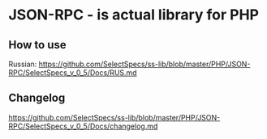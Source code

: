 # JSON-RPC - is actual library for PHP

## How to use
Russian: https://github.com/SelectSpecs/ss-lib/blob/master/PHP/JSON-RPC/SelectSpecs_v_0_5/Docs/RUS.md

## Changelog
https://github.com/SelectSpecs/ss-lib/blob/master/PHP/JSON-RPC/SelectSpecs_v_0_5/Docs/changelog.md